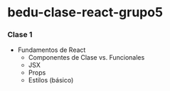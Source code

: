 # bedu-clase-react-grupo5


### Clase 1

- Fundamentos de React
  - Componentes de Clase vs. Funcionales
  - JSX
  - Props
  - Estilos (básico)
